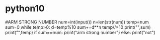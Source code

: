 # python10
#ARM STRONG NUMBER
num=int(input())
n=len(str(num))
temp=num
sum=0
while temp>0:
    d=temp%10
    sum+=d**n
    temp//=10
print("",sum)
print("",temp)
if sum==num:
    print("arm strong number")
else:
    print("not")


